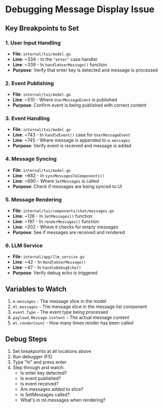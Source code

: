 # Debugging Message Display Issue

## Key Breakpoints to Set

### 1. User Input Handling
- **File**: `internal/tui/model.go`
- **Line**: ~334 - In the `"enter"` case handler
- **Line**: ~339 - In `handleUserMessage()` function
- **Purpose**: Verify that enter key is detected and message is processed

### 2. Event Publishing
- **File**: `internal/tui/model.go`
- **Line**: ~510 - Where `UserMessageEvent` is published
- **Purpose**: Confirm event is being published with correct content

### 3. Event Handling
- **File**: `internal/tui/model.go`
- **Line**: ~743 - In `handleEvent()` case for `UserMessageEvent`
- **Line**: ~745 - Where message is appended to `m.messages`
- **Purpose**: Verify event is received and message is added

### 4. Message Syncing
- **File**: `internal/tui/model.go`
- **Line**: ~682 - In `syncMessagesToComponents()`
- **Line**: ~690 - Where `SetMessages` is called
- **Purpose**: Check if messages are being synced to UI

### 5. Message Rendering
- **File**: `internal/tui/components/chat/messages.go`
- **Line**: ~126 - In `SetMessages()` function
- **Line**: ~197 - In `renderMessages()` function
- **Line**: ~202 - Where it checks for empty messages
- **Purpose**: See if messages are received and rendered

### 6. LLM Service
- **File**: `internal/app/llm_service.go`
- **Line**: ~42 - In `HandleUserMessage()`
- **Line**: ~47 - In `handleDebugEcho()`
- **Purpose**: Verify debug echo is triggered

## Variables to Watch

1. `m.messages` - The message slice in the model
2. `ml.messages` - The message slice in the message list component
3. `event.Type` - The event type being processed
4. `payload.Message.Content` - The actual message content
5. `ml.renderCount` - How many times render has been called

## Debug Steps

1. Set breakpoints at all locations above
2. Run debugger (F5)
3. Type "hi" and press enter
4. Step through and watch:
   - Is enter key detected?
   - Is event published?
   - Is event received?
   - Are messages added to slice?
   - Is SetMessages called?
   - What's in ml.messages when rendering?